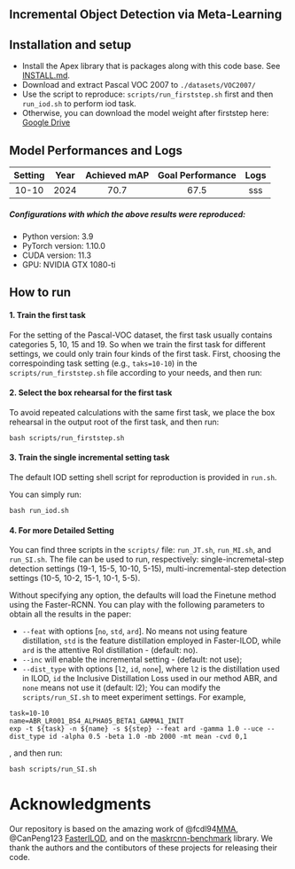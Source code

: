 ## Incremental Object Detection via Meta-Learning


## Installation and setup
- Install the Apex library that is packages along with this code base. See [INSTALL.md](INSTALL.md).
- Download and extract Pascal VOC 2007 to `./datasets/VOC2007/`
- Use the script to reproduce: `scripts/run_firststep.sh` first and then `run_iod.sh` to perform iod task.
- Otherwise, you can download the model weight after firststep here: [Google Drive](https://drive.google.com/file/d/1LH7OY-uMifl2gwCFEgm6U5h_Xfh1nPcH/view?usp=sharing)

## Model Performances and Logs

| Setting | Year |  Achieved mAP  | Goal Performance | Logs |
|:-------:|:----:|:--------------:|:----------------:|:----:|
|  10-10  | 2024 |      70.7      |       67.5       | sss  |



##### Configurations with which the above results were reproduced:
- Python version: 3.9
- PyTorch version: 1.10.0
- CUDA version: 11.3
- GPU: NVIDIA GTX 1080-ti


## How to run
#### 1. Train the first task

For the setting of the Pascal-VOC dataset, the first task usually contains categories 5, 10, 15 and 19. 
So when we train the first task for different settings, we could only train four kinds of the first task.
First, choosing the correspoinding task setting (e.g., `taks=10-10`) in the `scripts/run_firststep.sh` file according to your needs, and then run:


#### 2. Select the box rehearsal for the first task

To avoid repeated calculations with the same first task, we place the box rehearsal in the output root of the first task, and then run:

``` shell script
bash scripts/run_firststep.sh
``` 

#### 3. Train the single incremental setting task

The default IOD setting shell script for reproduction is provided in `run.sh`.

You can simply run:
``` shell script
bash run_iod.sh
``` 

#### 4. For more Detailed Setting
You can find three scripts in the `scripts/` file: `run_JT.sh`,  `run_MI.sh`, and `run_SI.sh`. The file can be used to run, respectively: single-incremetal-step detection settings (19-1, 15-5, 10-10, 5-15), multi-incremental-step detection settings (10-5, 10-2, 15-1, 10-1, 5-5).

Without specifying any option, the defaults will load the Finetune method using the Faster-RCNN. 
You can play with the following parameters to obtain all the results in the paper:
- `--feat` with options [`no`, `std`, `ard`]. No means not using feature distillation, `std` is the feature distillation employed in Faster-ILOD, while `ard` is the attentive RoI distillation - (default: no).
- `--inc` will enable the incremental setting - (default: not use);
- `--dist_type` with options [`l2`, `id`, `none`], where `l2` is the distillation used in ILOD, `id` the Inclusive Distillation Loss used in our method ABR, and `none` means not use it (default: l2);
You can modify the `scripts/run_SI.sh` to meet experiment settings.
For example,
``` shell script
task=10-10
name=ABR_LR001_BS4_ALPHA05_BETA1_GAMMA1_INIT
exp -t ${task} -n ${name} -s ${step} --feat ard -gamma 1.0 --uce --dist_type id -alpha 0.5 -beta 1.0 -mb 2000 -mt mean -cvd 0,1
``` 
, and then run:

``` shell script
bash scripts/run_SI.sh
``` 




# Acknowledgments
Our repository is based on the amazing work of @fcdl94[MMA](https://github.com/fcdl94/MMA), @CanPeng123 [FasterILOD](https://github.com/CanPeng123/Faster-ILOD), and on the [maskrcnn-benchmark](https://github.com/facebookresearch/maskrcnn-benchmark) library. We thank the authors and the contibutors of these projects for releasing their code.
